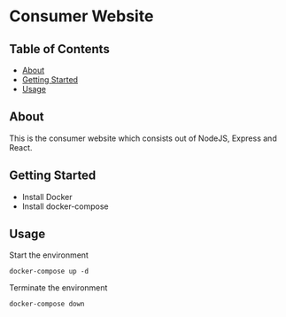 # Consumer Website

## Table of Contents

- [About](#about)
- [Getting Started](#getting_started)
- [Usage](#usage)

## About <a name = "about"></a>

This is the consumer website which consists out of NodeJS, Express and React.

## Getting Started <a name = "getting_started"></a>

- Install Docker
- Install docker-compose

## Usage <a name = "usage"></a>

Start the environment
```
docker-compose up -d
```

Terminate the environment
```
docker-compose down
```
